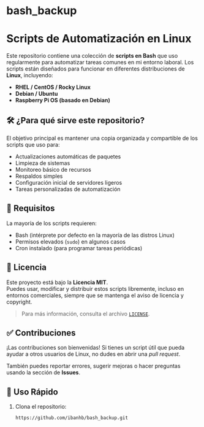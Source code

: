 # bash_backup
# Scripts de Automatización en Linux

Este repositorio contiene una colección de **scripts en Bash** que uso regularmente para automatizar tareas comunes en mi entorno laboral. Los scripts están diseñados para funcionar en diferentes distribuciones de **Linux**, incluyendo:

- **RHEL / CentOS / Rocky Linux**
- **Debian / Ubuntu**
- **Raspberry Pi OS (basado en Debian)**

## 🛠️ ¿Para qué sirve este repositorio?

El objetivo principal es mantener una copia organizada y compartible de los scripts que uso para:

- Actualizaciones automáticas de paquetes
- Limpieza de sistemas
- Monitoreo básico de recursos
- Respaldos simples
- Configuración inicial de servidores ligeros
- Tareas personalizadas de automatización

## 🧪 Requisitos

La mayoría de los scripts requieren:

- Bash (intérprete por defecto en la mayoría de las distros Linux)
- Permisos elevados (`sudo`) en algunos casos
- Cron instalado (para programar tareas periódicas)

## 📜 Licencia

Este proyecto está bajo la **Licencia MIT**.  
Puedes usar, modificar y distribuir estos scripts libremente, incluso en entornos comerciales, siempre que se mantenga el aviso de licencia y copyright.

> Para más información, consulta el archivo [`LICENSE`](LICENSE).

## ✅ Contribuciones

¡Las contribuciones son bienvenidas! Si tienes un script útil que pueda ayudar a otros usuarios de Linux, no dudes en abrir una *pull request*.

También puedes reportar errores, sugerir mejoras o hacer preguntas usando la sección de **Issues**.

## 🚀 Uso Rápido

1. Clona el repositorio:
   ```bash
   https://github.com/ibanhb/bash_backup.git
